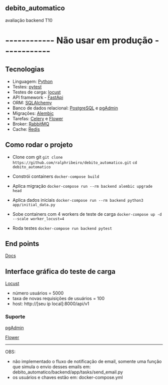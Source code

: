 ## debito_automatico

avaliação backend T10


# ------------ Não usar em produção ------------





## Tecnologias
- Linguagem: [Python](https://www.python.org/)
- Testes: [pytest](https://docs.pytest.org/en/latest/)
- Testes de carga: [locust](https://locust.io/)
- API framework - [FastApi](https://fastapi.tiangolo.com/)
- ORM: [SQLAlchemy](https://www.sqlalchemy.org/link)
- Banco de dados relacional: [PostgreSQL](https://www.postgresql.org/) e [pgAdmin](https://www.pgadmin.org/)
- Migrações: [Alembic](https://alembic.sqlalchemy.org/en/latest/link)
- Tarefas: [Celery](https://pypi.org/project/celery/) e [Flower](https://flower.readthedocs.io/en/latest/)
- Broker: [RabbitMQ](https://www.rabbitmq.com/)
- Cache: [Redis](https://redis.io/)




## Como rodar o projeto
- Clone com git
`git clone https://github.com/ralphribeiro/debito_automatico.git`
`cd debito_automatico`

- Constrói containers
`docker-compose build`

- Aplica migração
`docker-compose run --rm backend alembic upgrade head`

- Aplica dados iniciais
`docker-compose run --rm backend python3 app/initial_data.py`

- Sobe containers com 4 workers de teste de carga
`docker-compose up -d --scale worker_locust=4`

- Roda testes
`docker-compose run backend pytest`





## End points

[Docs](http://localhost:8000/api/v1/docs)


## Interface gráfica do teste de carga

[Locust](http://0.0.0.0:8089/)

- número usuários = 5000
- taxa de novas requisições de usuários = 100
- host: http://[seu ip local]:8000/api/v1



### Suporte

[pgAdmin](http://localhost:5050/)

[Flower](http://localhost:5555/)

----------

OBS: 
- não implementado o fluxo de notificação de email, somente uma função que simula o envio desses emails em: debito_automatico/backend/app/tasks/send_email.py
- os usuários e chaves estão em: docker-compose.yml
